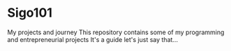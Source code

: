 # Sigo101
My projects and journey
This repository contains some of my programming and entrepreneurial projects 
It's a guide let's just say that... 
